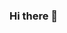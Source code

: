 ### Hi there 👋

<!--
**lizetteD26/lizetteD26** is a ✨ _special_ ✨ repository because its `README.md` (this file) appears on your GitHub profile.

Here are some ideas to get you started:

- 🔭 I’m currently working on ...MotorPH Payroll System
- 🌱 I’m currently learning ...Python,Java
- 👯 I’m looking to collaborate on ...
- 🤔 I’m looking for help with ...
- 💬 Ask me about ...
- 📫 How to reach me: ...dejucoslizette@gmail.com
- 😄 Pronouns: ...
- ⚡ Fun fact: ...
-->
